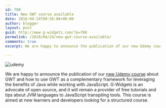 ```yaml
---
id: 788
title: New GWT course available
date: 2018-04-24T09:56:08+00:00
author: blogger
layout: post
guid: http://www.g-widgets.com/?p=788
permalink: /2018/04/24/new-gwt-course-available/
comments: true
excerpt: We are happy to announce the publication of our new Udemy course about GWT and how to use GWT as a complementary framework for leveraging the benefits of Java while working with JavaScript...

---
```

![udemy](https://s3-eu-west-1.amazonaws.com/gwidgets/udemy_course.png)

  We are happy to announce the publication of our <a href="https://www.udemy.com/gwt-as-a-pure-java-to-javascript-transpiler/">new Udemy course</a> about GWT and how to use GWT as a complementary framework for leveraging the benefits of Java while working with JavaScript. G-Widgets is an advocate of open source, and it will remain a provider of free tutorials and tips about JVM languages to JavaScript transpiling tools. This course is aimed at new learners and developers looking for a structured course.
